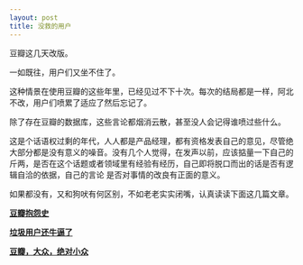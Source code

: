```yaml
---
layout: post
title: 没救的用户
---
```


豆瓣这几天改版。

一如既往，用户们又坐不住了。

这种情景在使用豆瓣的这些年里，已经见过不下十次。每次的结局都是一样，阿北不改，用户们喷累了适应了然后忘记了。

除了存在豆瓣的数据库，这些言论都烟消云散，甚至没人会记得谁喷过些什么。

这是个话语权过剩的年代，人人都是产品经理，都有资格发表自己的意见，尽管绝大部分都是没有意义的噪音。没有几个人觉得，在发声以前，应该掂量一下自己的斤两，是否在这个话题或者领域里有经验有经历，自己即将脱口而出的话是否有逻辑自洽的依据，自己的言论
是否对事情的改良有正面的意义。

如果都没有，又和狗吠有何区别，不如老老实实闭嘴，认真读读下面这几篇文章。

[**豆瓣抱怨史**][抱怨]

[**垃圾用户还牛逼了**][垃圾]

[**豆瓣，大众，绝对小众**][小众]

[抱怨]: http://www.hecaitou.net/?p=2141
[垃圾]: http://www.hecaitou.net/?p=2157
[小众]: http://www.hecaitou.com/blogs/hecaitou/archives/134540.aspx

